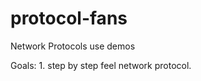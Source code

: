 protocol-fans
=============

Network Protocols use demos

Goals:
    1. step by step feel network protocol.
